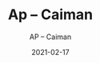 ---
designer: "Endless Knot"
description: "Color%3A%20Emerald%0AMaterial%3A%20100%25%20Wool%0ACollection%3A%20Hand-Tufted%20Collection"
image_primary: "img/CAI-230-600x750.jpg"
manufacturer: "Endless Knot"
href: "https://endlessknotrugs.com/product/caiman-cai-230/"
subtitle: "AP – Caiman"
tags: 
  - "emerald"
  - "100% wool"
  - "hand-tufted collection"
  - "Endless Knot"
  - "Hand-Tufted Rugs"
title: "Ap – Caiman"
category: "hand-tufted-rugs"
slug: "/manufacturers/endless-knot/hand-tufted-rugs/endless-knot-ap-caiman"
date: "2021-02-17"
---